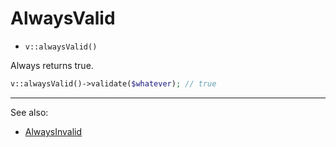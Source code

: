 # AlwaysValid

- `v::alwaysValid()`

Always returns true.

```php
v::alwaysValid()->validate($whatever); // true
```

***
See also:

  * [AlwaysInvalid](AlwaysInvalid.md)
